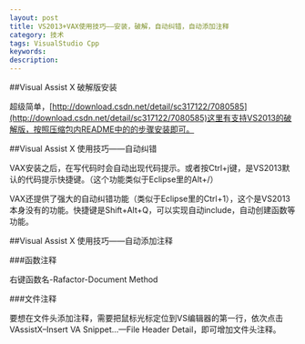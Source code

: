 ```yaml
---
layout: post
title: VS2013+VAX使用技巧——安装，破解，自动纠错，自动添加注释
category: 技术
tags: VisualStudio Cpp
keywords: 
description: 
---
```


##Visual Assist X 破解版安装

超级简单，[http://download.csdn.net/detail/sc317122/7080585](http://download.csdn.net/detail/sc317122/7080585)这里有支持VS2013的破解版，按照压缩包内README中的的步骤安装即可。

##Visual Assist X 使用技巧——自动纠错

VAX安装之后，在写代码时会自动出现代码提示。或者按Ctrl+j键，是VS2013默认的代码提示快捷键。（这个功能类似于Eclipse里的Alt+/）

VAX还提供了强大的自动纠错功能（类似于Eclipse里的Ctrl+1），这个是VS2013本身没有的功能。快捷键是Shift+Alt+Q，可以实现自动include，自动创建函数等功能。

##Visual Assist X 使用技巧——自动添加注释

###函数注释

右键函数名-Rafactor-Document Method

###文件注释

要想在文件头添加注释，需要把鼠标光标定位到VS编辑器的第一行，依次点击VAssistX–Insert VA Snippet…—File Header Detail，即可增加文件头注释。
